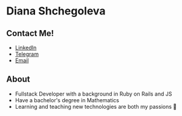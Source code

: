 # Diana Shchegoleva

## Contact Me!

* [LinkedIn](https://www.linkedin.com/in/dischglv/)
* [Telegram](https://t.me/dischglv)
* [Email](mailto:dschegoleva@gmail.com)

## About

* Fullstack Developer with a background in Ruby on Rails and JS
* Have a bachelor's degree in Mathematics
* Learning and teaching new technologies are both my passions :sparkling_heart: